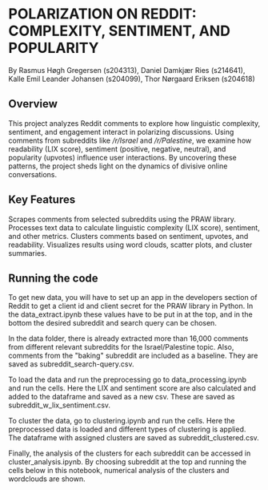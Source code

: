 # **POLARIZATION ON REDDIT: COMPLEXITY, SENTIMENT, AND POPULARITY**
By Rasmus Høgh Gregersen (s204313), Daniel Damkjær Ries (s214641), Kalle Emil Leander Johansen (s204099), Thor Nørgaard Eriksen (s204618)

## **Overview**
This project analyzes Reddit comments to explore how linguistic complexity, sentiment, and engagement interact in polarizing discussions. Using comments from subreddits like */r/Israel* and */r/Palestine*, we examine how readability (LIX score), sentiment (positive, negative, neutral), and popularity (upvotes) influence user interactions. By uncovering these patterns, the project sheds light on the dynamics of divisive online conversations.

## **Key Features**
Scrapes comments from selected subreddits using the PRAW library.
Processes text data to calculate linguistic complexity (LIX score), sentiment, and other metrics.
Clusters comments based on sentiment, upvotes, and readability.
Visualizes results using word clouds, scatter plots, and cluster summaries.

## **Running the code**
To get new data, you will have to set up an app in the developers section of Reddit to get a client id and client secret for the PRAW library in Python. In the data_extract.ipynb these values have to be put in at the top, and in the bottom the desired subreddit and search query can be chosen.

In the data folder, there is already extracted more than 16,000 comments from different relevant subreddits for the Israel/Palestine topic. Also, comments from the "baking" subreddit are included as a baseline. They are saved as subreddit_search-query.csv.

To load the data and run the preprocessing go to data_processing.ipynb and run the cells. Here the LIX and sentiment score are also calculated and added to the dataframe and saved as a new csv. These are saved as subreddit_w_lix_sentiment.csv.

To cluster the data, go to clustering.ipynb and run the cells. Here the preprocessed data is loaded and different types of clustering is applied. The dataframe with assigned clusters are saved as subreddit_clustered.csv. 

Finally, the analysis of the clusters for each subreddit can be accessed in cluster_analysis.ipynb. By choosing subreddit at the top and running the cells below in this notebook, numerical analysis of the clusters and wordclouds are shown. 
